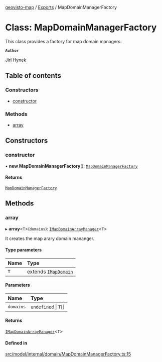 [geovisto-map](../README.md) / [Exports](../modules.md) / MapDomainManagerFactory

# Class: MapDomainManagerFactory

This class provides a factory for map domain managers.

**`Author`**

Jiri Hynek

## Table of contents

### Constructors

- [constructor](MapDomainManagerFactory.md#constructor)

### Methods

- [array](MapDomainManagerFactory.md#array)

## Constructors

### constructor

• **new MapDomainManagerFactory**(): [`MapDomainManagerFactory`](MapDomainManagerFactory.md)

#### Returns

[`MapDomainManagerFactory`](MapDomainManagerFactory.md)

## Methods

### array

▸ **array**\<`T`\>(`domains`): [`IMapDomainArrayManager`](../interfaces/IMapDomainArrayManager.md)\<`T`\>

It creates the map arary domain mananger.

#### Type parameters

| Name | Type |
| :------ | :------ |
| `T` | extends [`IMapDomain`](../interfaces/IMapDomain.md) |

#### Parameters

| Name | Type |
| :------ | :------ |
| `domains` | `undefined` \| `T`[] |

#### Returns

[`IMapDomainArrayManager`](../interfaces/IMapDomainArrayManager.md)\<`T`\>

#### Defined in

[src/model/internal/domain/MapDomainManagerFactory.ts:15](https://github.com/geovisto/geovisto-map/blob/e22d774889dbc28cc1ec62933ecf6bab6690f172/src/model/internal/domain/MapDomainManagerFactory.ts#L15)
